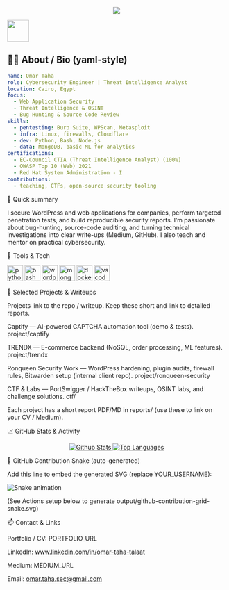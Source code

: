 <p align="center">
  <img src="https://capsule-render.vercel.app/api?text=Hey Everyone!🕹️&animation=fadeIn&type=waving&color=gradient&height=100"/>
</p>

<a href="https://www.instagram.com/thepiyushmalhotra/">
  <img height="50" src="https://user-images.githubusercontent.com/46517096/166974368-9798f39f-1f46-499c-b14e-81f0a3f83a06.png"/>
</a>

## 👨‍💻 About / Bio (yaml-style)
```yaml
name: Omar Taha
role: Cybersecurity Engineer | Threat Intelligence Analyst
location: Cairo, Egypt
focus:
  - Web Application Security
  - Threat Intelligence & OSINT
  - Bug Hunting & Source Code Review
skills:
  - pentesting: Burp Suite, WPScan, Metasploit
  - infra: Linux, firewalls, Cloudflare
  - dev: Python, Bash, Node.js
  - data: MongoDB, basic ML for analytics
certifications:
  - EC-Council CTIA (Threat Intelligence Analyst) (100%)
  - OWASP Top 10 (Web) 2021
  - Red Hat System Administration - I
contributions:
  - teaching, CTFs, open-source security tooling
```
🚀 Quick summary

I secure WordPress and web applications for companies, perform targeted penetration tests, and build reproducible security reports. I’m passionate about bug-hunting, source-code auditing, and turning technical investigations into clear write-ups (Medium, GitHub). I also teach and mentor on practical cybersecurity.

🧰 Tools & Tech
<p align="left"> <img src="https://cdn.jsdelivr.net/gh/devicons/devicon/icons/python/python-original.svg" alt="python" width="36" height="36"/> <img src="https://cdn.jsdelivr.net/gh/devicons/devicon/icons/bash/bash-original.svg" alt="bash" width="36" height="36"/> <img src="https://cdn.jsdelivr.net/gh/devicons/devicon/icons/wordpress/wordpress-plain.svg" alt="wordpress" width="36" height="36"/> <img src="https://cdn.jsdelivr.net/gh/devicons/devicon/icons/mongodb/mongodb-original.svg" alt="mongodb" width="36" height="36"/> <img src="https://cdn.jsdelivr.net/gh/devicons/devicon/icons/docker/docker-original.svg" alt="docker" width="36" height="36"/> <img src="https://cdn.jsdelivr.net/gh/devicons/devicon/icons/vscode/vscode-original.svg" alt="vscode" width="36" height="36"/> </p>
🧩 Selected Projects & Writeups

Projects link to the repo / writeup. Keep these short and link to detailed reports.

Captify — AI-powered CAPTCHA automation tool (demo & tests). project/captify

TRENDX — E-commerce backend (NoSQL, order processing, ML features). project/trendx

Ronqueen Security Work — WordPress hardening, plugin audits, firewall rules, Bitwarden setup (internal client repo). project/ronqueen-security

CTF & Labs — PortSwigger / HackTheBox writeups, OSINT labs, and challenge solutions. ctf/

Each project has a short report PDF/MD in reports/ (use these to link on your CV / Medium).

📈 GitHub Stats & Activity
<p align="center"> <a href="https://github.com/YOUR_USERNAME"> <img src="https://github-readme-stats.vercel.app/api?username=YOUR_USERNAME&show_icons=true&theme=tokyonight" alt="Github Stats"> </a> <a href="https://github.com/YOUR_USERNAME"> <img src="https://github-readme-stats.vercel.app/api/top-langs/?username=YOUR_USERNAME&layout=compact" alt="Top Languages"> </a> </p>
🐍 GitHub Contribution Snake (auto-generated)

Add this line to embed the generated SVG (replace YOUR_USERNAME):

![Snake animation](https://raw.githubusercontent.com/YOUR_USERNAME/YOUR_USERNAME/output/github-contribution-grid-snake.svg)


(See Actions setup below to generate output/github-contribution-grid-snake.svg)

📫 Contact & Links

Portfolio / CV: PORTFOLIO_URL

LinkedIn: www.linkedin.com/in/omar-taha-talaat

Medium: MEDIUM_URL

Email: omar.taha.sec@gmail.com
